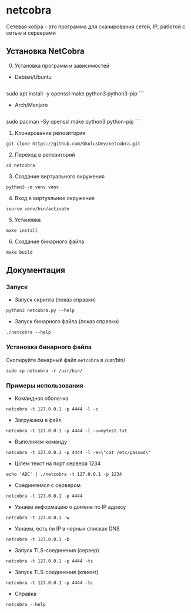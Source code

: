 # netcobra
Сетевая кобра - это программа для сканирования сетей, IP, работой с сетью и серверами

## Установка NetCobra

0. Установка программ и зависимостей

 + Debian/Ubuntu

 	```bash
sudo apt install -y openssl make python3 python3-pip
 	```

 + Arch/Manjaro

 	```bash
sudo pacman -Sy openssl make python3 python-pip
 	```

1. Клонирование репозитория

```git clone https://github.com/OkulusDev/netcobra.git```

2. Переход в репозиторий

```cd netcobra```

3. Создание виртуального окружения

```python3 -m venv venv```

4. Вход в виртуальное окружение

```source venv/bin/activate```

5. Установка

```make install```

6. Создание бинарного файла

```make build```

## Документация

### Запуск

 + Запуск скрипта (показ справки)

 ```python3 netcobra.py --help```

 + Запуск бинарного файла (показ справки)

 ```./netcobra --help```

### Установка бинарного файла

Скопируйте бинарный файл ```netcobra``` в /usr/bin/

```sudo cp netcobra -r /usr/bin/```

### Примеры использования

 + Командная оболочка

```netcobra -t 127.0.0.1 -p 4444 -l -c```

 + Загружаем в файл

```netcobra -t 127.0.0.1 -p 4444 -l -u=mytest.txt```

 + Выполняем команду

```netcobra -t 127.0.0.1 -p 4444 -l -e=\"cat /etc/passwd\"```

 + Шлем текст на порт сервера 1234

```echo 'ABC' | ./netcobra -t 127.0.0.1 -p 1234```

 + Соединяемся с сервером

```netcobra -t 127.0.0.1 -p 4444```

 + Узнаем информацию о домене по IP адресу

```netcobra -t 127.0.0.1 -w```

 + Узнаем, есть ли IP в черных списках DNS

```netcobra -t 127.0.0.1 -b```

 + Запуск TLS-соединения (сервер)

```netcobra -t 127.0.0.1 -p 4444 -ts```

 + Запуск TLS-соединения (клиент)

```netcobra -t 127.0.0.1 -p 4444 -tc```

 + Справка

```netcobra --help```
